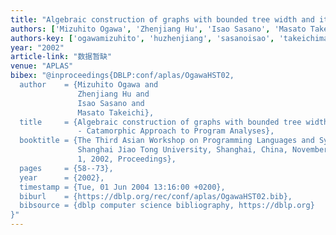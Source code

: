 ```yaml
---
title: "Algebraic construction of graphs with bounded tree width and its applications--Catamorphic Approach to Program Analyses"
authors: ['Mizuhito Ogawa', 'Zhenjiang Hu', 'Isao Sasano', 'Masato Takeichi']
authors-key: ['ogawamizuhito', 'huzhenjiang', 'sasanoisao', 'takeichimasato']
year: "2002"
article-link: "数据暂缺"
venue: "APLAS"
bibex: "@inproceedings{DBLP:conf/aplas/OgawaHST02,
  author    = {Mizuhito Ogawa and
               Zhenjiang Hu and
               Isao Sasano and
               Masato Takeichi},
  title     = {Algebraic construction of graphs with bounded tree width and its applications
               - Catamorphic Approach to Program Analyses},
  booktitle = {The Third Asian Workshop on Programming Languages and Systems, APLAS'02,
               Shanghai Jiao Tong University, Shanghai, China, November 29 - December
               1, 2002, Proceedings},
  pages     = {58--73},
  year      = {2002},
  timestamp = {Tue, 01 Jun 2004 13:16:00 +0200},
  biburl    = {https://dblp.org/rec/conf/aplas/OgawaHST02.bib},
  bibsource = {dblp computer science bibliography, https://dblp.org}
}"
---
```

